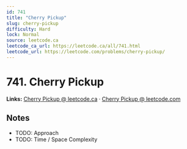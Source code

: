 ```yaml
--- 
id: 741
title: "Cherry Pickup"
slug: cherry-pickup
difficulty: Hard
lock: Normal
source: leetcode.ca
leetcode_ca_url: https://leetcode.ca/all/741.html
leetcode_url: https://leetcode.com/problems/cherry-pickup/
---
```


# 741. Cherry Pickup

**Links:** [Cherry Pickup @ leetcode.ca](https://leetcode.ca/all/741.html) · [Cherry Pickup @ leetcode.com](https://leetcode.com/problems/cherry-pickup/)

## Notes
- TODO: Approach
- TODO: Time / Space Complexity
